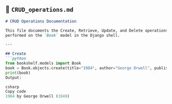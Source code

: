 ## 📄 `CRUD_operations.md`
```markdown
# CRUD Operations Documentation

This file documents the Create, Retrieve, Update, and Delete operations
performed on the `Book` model in the Django shell.

---

## Create
```python
from bookshelf.models import Book
book = Book.objects.create(title="1984", author="George Orwell", published_date=1949)
print(book)
Output:

csharp
Copy code
1984 by George Orwell (1949)